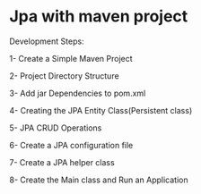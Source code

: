 # Jpa with maven project
Development Steps:

1- Create a Simple Maven Project

2- Project Directory Structure

3- Add jar Dependencies to pom.xml

4- Creating the JPA Entity Class(Persistent class)

5- JPA CRUD Operations

6- Create a JPA configuration file

7- Create a JPA helper class

8- Create the Main class and Run an Application
